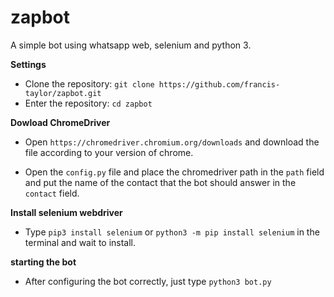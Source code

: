 # zapbot
A simple bot using whatsapp web, selenium and python 3.

**Settings**

* Clone the repository: ```git clone https://github.com/francis-taylor/zapbot.git```
* Enter the repository: `cd zapbot`

**Dowload ChromeDriver**

* Open ```https://chromedriver.chromium.org/downloads``` and download the file according to your version of chrome.

* Open the ```config.py``` file and place the chromedriver path in the ```path``` field and put the name of the contact that the bot should answer in the ```contact``` field.

**Install selenium webdriver**

* Type ```pip3 install selenium``` or ```python3 -m pip install selenium``` in the terminal and wait to install.

**starting the bot**

* After configuring the bot correctly, just type ```python3 bot.py```
